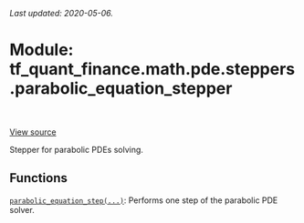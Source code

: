 <!--
This file is generated by a tool. Do not edit directly.
For open-source contributions the docs will be updated automatically.
-->

*Last updated: 2020-05-06.*

<div itemscope itemtype="http://developers.google.com/ReferenceObject">
<meta itemprop="name" content="tf_quant_finance.math.pde.steppers.parabolic_equation_stepper" />
<meta itemprop="path" content="Stable" />
</div>

# Module: tf_quant_finance.math.pde.steppers.parabolic_equation_stepper

<!-- Insert buttons and diff -->

<table class="tfo-notebook-buttons tfo-api" align="left">
</table>

<a target="_blank" href="https://github.com/google/tf-quant-finance/blob/master/tf_quant_finance/math/pde/steppers/parabolic_equation_stepper.py">View source</a>



Stepper for parabolic PDEs solving.



## Functions

[`parabolic_equation_step(...)`](../../../../tf_quant_finance/math/pde/steppers/parabolic_equation_stepper/parabolic_equation_step.md): Performs one step of the parabolic PDE solver.

